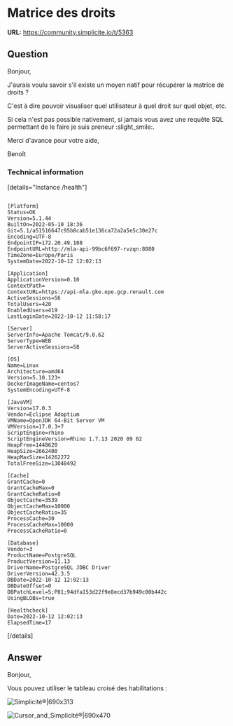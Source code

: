 # Matrice des droits

**URL:** https://community.simplicite.io/t/5363

## Question
Bonjour,

J'aurais voulu savoir s'il existe un moyen natif pour récupérer la matrice de droits ?

C'est à dire pouvoir visualiser quel utilisateur à quel droit sur quel objet, etc.

Si cela n'est pas possible nativement, si jamais vous avez une requête SQL permettant de le faire je suis preneur :slight_smile:.

Merci d'avance pour votre aide,

Benoît

### Technical information

[details="Instance /health"]
```text

[Platform]
Status=OK
Version=5.1.44
BuiltOn=2022-05-10 18:36
Git=5.1/a51516647c95b8cab51e136ca72a2a5e5c30e27c
Encoding=UTF-8
EndpointIP=172.20.49.108
EndpointURL=http://mla-api-99bc6f697-rvzqn:8080
TimeZone=Europe/Paris
SystemDate=2022-10-12 12:02:13

[Application]
ApplicationVersion=0.10
ContextPath=
ContextURL=https://api-mla.gke.ope.gcp.renault.com
ActiveSessions=56
TotalUsers=420
EnabledUsers=419
LastLoginDate=2022-10-12 11:58:17

[Server]
ServerInfo=Apache Tomcat/9.0.62
ServerType=WEB
ServerActiveSessions=58

[OS]
Name=Linux
Architecture=amd64
Version=5.10.123+
DockerImageName=centos7
SystemEncoding=UTF-8

[JavaVM]
Version=17.0.3
Vendor=Eclipse Adoptium
VMName=OpenJDK 64-Bit Server VM
VMVersion=17.0.3+7
ScriptEngine=rhino
ScriptEngineVersion=Rhino 1.7.13 2020 09 02
HeapFree=1448620
HeapSize=2662400
HeapMaxSize=14262272
TotalFreeSize=13048492

[Cache]
GrantCache=0
GrantCacheMax=0
GrantCacheRatio=0
ObjectCache=3539
ObjectCacheMax=10000
ObjectCacheRatio=35
ProcessCache=30
ProcessCacheMax=10000
ProcessCacheRatio=0

[Database]
Vendor=3
ProductName=PostgreSQL
ProductVersion=11.13
DriverName=PostgreSQL JDBC Driver
DriverVersion=42.3.5
DBDate=2022-10-12 12:02:13
DBDateOffset=0
DBPatchLevel=5;P01;94dfa153d22f9e8ecd37b949c00b442c
UsingBLOBs=true

[Healthcheck]
Date=2022-10-12 12:02:13
ElapsedTime=17

```
[/details]

## Answer
Bonjour,

Vous pouvez utiliser le tableau croisé des habilitations :

![Simplicité®|690x313](upload://rwWjf4djgAzrIEoqIeupytjLr1E.jpeg)

![Cursor_and_Simplicité®|690x470](upload://ySySoe25A8E72WkGyY2f8uUCMVn.jpeg)
